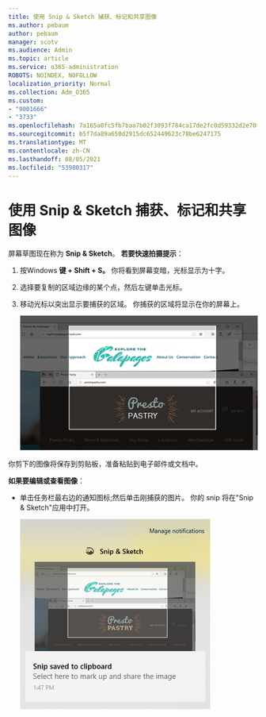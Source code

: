 ```yaml
---
title: 使用 Snip & Sketch 捕获、标记和共享图像
ms.author: pebaum
author: pebaum
manager: scotv
ms.audience: Admin
ms.topic: article
ms.service: o365-administration
ROBOTS: NOINDEX, NOFOLLOW
localization_priority: Normal
ms.collection: Adm_O365
ms.custom:
- "9001666"
- "3733"
ms.openlocfilehash: 7a165a0fc5fb7baa7b02f3093f784ca17de2fc0d59332d2e70fb0f507bfeb221
ms.sourcegitcommit: b5f7da89a650d2915dc652449623c78be6247175
ms.translationtype: MT
ms.contentlocale: zh-CN
ms.lasthandoff: 08/05/2021
ms.locfileid: "53980317"
---
```

# <a name="use-snip--sketch-to-capture-mark-up-and-share-images"></a>使用 Snip & Sketch 捕获、标记和共享图像

屏幕草图现在称为 **Snip & Sketch**。 **若要快速拍摄提示**：

1. 按Windows **键 + Shift + S。** 你将看到屏幕变暗，光标显示为十字。 

2. 选择要复制的区域边缘的某个点，然后左键单击光标。 

3. 移动光标以突出显示要捕获的区域。 你捕获的区域将显示在你的屏幕上。

   ![突出显示的选定内容的图像](media/snipone.png)

你剪下的图像将保存到剪贴板，准备粘贴到电子邮件或文档中。 

**如果要编辑或查看图像**： 

- 单击任务栏最右边的通知图标;然后单击刚捕获的图片。 你的 snip 将在"Snip & Sketch"应用中打开。

   ![在"缩小"应用中显示的图片的图像](media/sniptwo.png)
